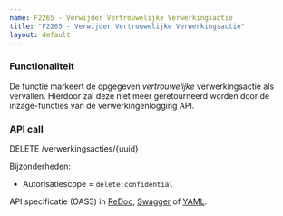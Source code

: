 ```yaml
---
name: F2265 - Verwijder Vertrouwelijke Verwerkingsactie
title: "F2265 - Verwijder Vertrouwelijke Verwerkingsactie"
layout: default
---
```


### Functionaliteit

De functie markeert de opgegeven _vertrouwelijke_ verwerkingsactie als vervallen. Hierdoor zal deze niet meer geretourneerd worden door de inzage-functies van de verwerkingenlogging API.


### API call

DELETE /verwerkingsacties/{uuid}

Bijzonderheden:
* Autorisatiescope = `delete:confidential`


API specificatie (OAS3) in
  [ReDoc](http://redocly.github.io/redoc/?url=https://raw.githubusercontent.com/VNG-Realisatie/gemma-verwerkingenlogging/master/docs/_content/api/oas-specification/logging-verwerkingen-api/openapi.yaml#operation/verwerkingsactie_delete),
  [Swagger](https://petstore.swagger.io/?url=https://raw.githubusercontent.com/VNG-Realisatie/gemma-verwerkingenlogging/master/docs/_content/api/oas-specification/logging-verwerkingen-api/openapi.yaml#/REST%20calls/verwerkingsactie_delete) of
  [YAML](https://raw.githubusercontent.com/VNG-Realisatie/gemma-verwerkingenlogging/master/docs/_content/api/oas-specification/logging-verwerkingen-api/openapi.yaml).
